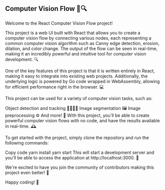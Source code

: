 ## Computer Vision Flow 🚀🔍

Welcome to the React Computer Vision Flow project! 

This project is a web UI built with React that allows you to create a computer vision flow by connecting various nodes, each representing a common computer vision algorithm such as Canny edge detection, erosion, dilation, and color change. The output of the flow can be seen in real-time, making it an incredibly powerful and intuitive tool for computer vision development. 🔍

One of the key features of this project is that it is written entirely in React, making it easy to integrate into existing web projects. Additionally, the underlying logic is powered by Go code wrapped in WebAssembly, allowing for efficient performance right in the browser. 💻

This project can be used for a variety of computer vision tasks, such as:

Object detection and tracking 🚶‍♂️🚶‍♀️
Image segmentation 🖼️
Image preprocessing ⚙️
And more! 🚀
With this project, you'll be able to create powerful computer vision flows with no code, and have the results available in real-time. 🕰️

To get started with the project, simply clone the repository and run the following commands:

Copy code
yarn install
yarn start
This will start a development server and you'll be able to access the application at http://localhost:3000. 🚀

We're excited to have you join the community of contributors making this project even better! 🤝

Happy coding! 🎉